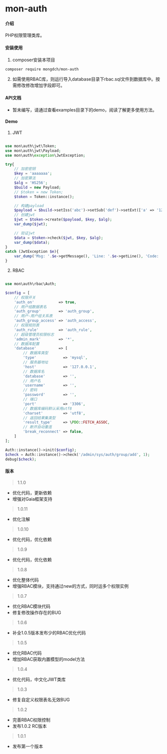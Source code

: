 # mon-auth

#### 介绍

PHP权限管理类库。

#### 安装使用

1. composer安装本项目

```bash
composer require mongdch/mon-auth
```

2. 如需使用RBAC库，则运行导入database目录下rbac.sql文件到数据库中。按需修改修改增加字段即可。

#### API文档

- 暂未编写，请通过查看examples目录下的demo，阅读了解更多使用方法。

#### Demo

1. JWT

```php

use mon\auth\jwt\Token;
use mon\auth\jwt\Payload;
use mon\auth\exception\JwtException;

try{
	// 加密密钥
	$key = 'aaaaaaa';
	// 加密算法
	$alg = 'HS256';
	$build = new Payload;
	// $token = new Token;
	$token = Token::instance();

	// 构建payload
	$payload = $build->setIss('abc')->setSub('def')->setExt(['a' => '123'])->setExp(3600)->setAud('127.0.0.1');
	// 创建jwt
	$jwt = $token->create($payload, $key, $alg);
	var_dump($jwt);

	// 验证jwt
	$data = $token->check($jwt, $key, $alg);
	var_dump($data);
}
catch (JwtException $e){
	var_dump('Msg: '.$e->getMessage(), 'Line: '.$e->getLine(), 'Code: '.$e->getCode());
}

```

2. RBAC

```php

use mon\auth\rbac\Auth;

$config = [
    // 权限开关
    'auth_on'           => true,
    // 用户组数据表名               
    'auth_group'        => 'auth_group',
    // 用户-用户组关系表     
    'auth_group_access' => 'auth_access',
    // 权限规则表    
    'auth_rule'         => 'auth_rule',
    // 超级管理员权限标志       
    'admin_mark'        => '*',
    // 数据库配置              
    'database'          => [
        // 数据库类型
        'type'            => 'mysql',
        // 服务器地址
        'host'            => '127.0.0.1',
        // 数据库名
        'database'        => '',
        // 用户名
        'username'        => '',
        // 密码
        'password'        => '',
        // 端口
        'port'            => '3306',
        // 数据库编码默认采用utf8
        'charset'         => 'utf8',
        // 返回结果集类型
        'result_type'     => \PDO::FETCH_ASSOC,
        // 断开自动重连
        'break_reconnect' => false,
    ]
];

Auth::instance()->init($config);
$check = Auth::instance()->check('/admin/sys/auth/group/add', 1);
debug($check);

```

#### 版本

> 1.1.0

* 优化代码，更新依赖
* 增强对Gaia框架支持

> 1.0.11

* 优化注解


> 1.0.10

* 优化代码，优化依赖


> 1.0.9

* 优化代码，优化依赖


> 1.0.8

* 优化整体代码
* 增强RBAC模块，支持通过new的方式，同时运多个权限实例

> 1.0.7

* 优化RBAC模块代码
* 修复修改操作存在的BUG

> 1.0.6

* 补全1.0.5版本发布少的RBAC优化代码

> 1.0.5

* 优化RBAC代码
* 增加RBAC获取内置模型的model方法

> 1.0.4

* 优化代码，中文化JWT类库

> 1.0.3

* 修复自定义权限表名无效BUG

> 1.0.2

* 完善RBAC权限控制
* 发布1.0.2 RC版本

> 1.0.1

* 发布第一个版本